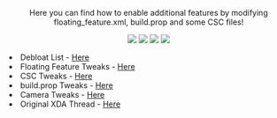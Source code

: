 
<p align="center"> Here you can find how to enable additional features by modifying floating_feature.xml, build.prop and some CSC files!

<p align="center">

<img src="https://img.shields.io/badge/fork%20by-LSGio-blue?style=for-the-badge&logo=appveyor" >
<img src="https://img.shields.io/badge/made%20by-el0xren-blue?style=for-the-badge&logo=appveyor" >
<img src="https://img.shields.io/github/stars/LSGio/samsung_additional_features?style=for-the-badge">
<img src="https://img.shields.io/github/issues/LSGio/samsung_additional_features?style=for-the-badge">

</p>

<li>Debloat List - <a href="https://github.com/LSGio/samsung_additional_features/tree/debloat">Here</a>
<li>Floating Feature Tweaks - <a href="https://github.com/LSGio/samsung_additional_features/tree/floatingfeature">Here</a>
<li>CSC Tweaks - <a href="https://github.com/LSGio/samsung_additional_features/tree/cscfeature">Here</a>
<li>build.prop Tweaks - <a href="https://github.com/LSGio/samsung_additional_features/tree/buildprop">Here</a>
<li>Camera Tweaks - <a href="https://github.com/neel021000/MODS">Here</a>
<li>Original XDA Thread - <a href="https://forum.xda-developers.com/t/additional-features-for-samsung-devices.4181105/">Here</a>
